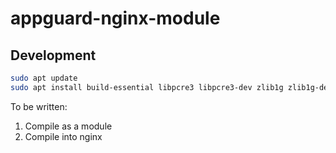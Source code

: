 # appguard-nginx-module

## Development
```bash
sudo apt update
sudo apt install build-essential libpcre3 libpcre3-dev zlib1g zlib1g-dev libssl-dev
```

To be written:
1. Compile as a module
2. Compile into nginx